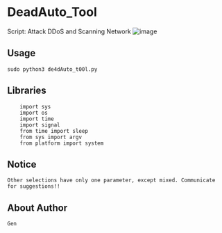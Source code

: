 # DeadAuto_Tool
Script: Attack DDoS and Scanning Network
![image](https://user-images.githubusercontent.com/68679842/117852769-e2dcaa80-b2b1-11eb-9432-69073cd7ac33.png)
## Usage
```
sudo python3 de4dAuto_t00l.py
```
## Libraries
```
    import sys
    import os
    import time
    import signal
    from time import sleep
    from sys import argv
    from platform import system
```
## Notice
```
Other selections have only one parameter, except mixed. Communicate for suggestions!!
```
## About Author
```
Gen
```
